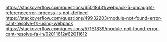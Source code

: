 https://stackoverflow.com/questions/65018431/webpack-5-uncaught-referenceerror-process-is-not-defined
https://stackoverflow.com/questions/49932203/module-not-found-error-cant-resolve-fs-using-webpack
https://stackoverflow.com/questions/57161839/module-not-found-error-cant-resolve-fs-in/62011612#62011612
